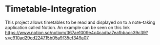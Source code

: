 # Timetable-Integration

This project allows timetables to be read and displayed on to a note-taking application called Notion. An example can be seen on this link https://www.notion.so/notiom/367ae1009e4c4cadba7eafbbacc39c39?v=c910ad29ed224715b05a9f35ef349a07
